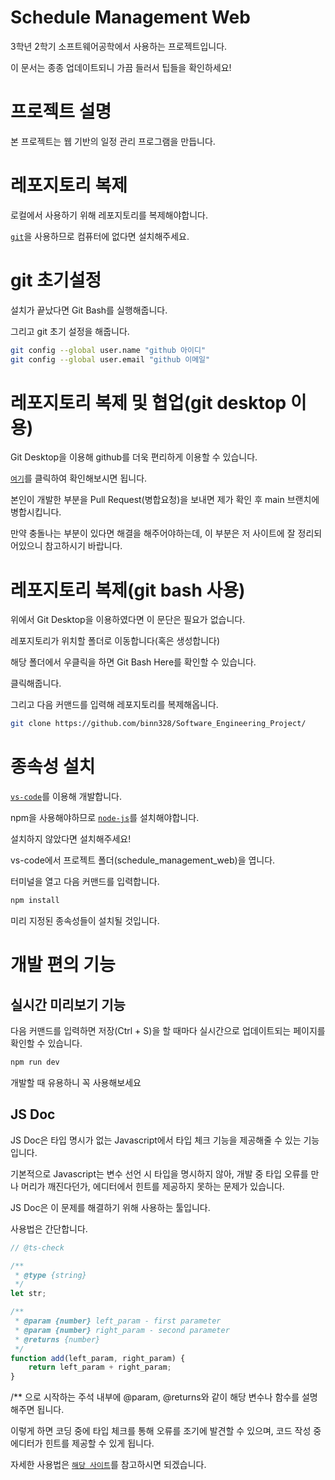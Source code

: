 # Schedule Management Web

3학년 2학기 소프트웨어공학에서 사용하는 프로젝트입니다. 

이 문서는 종종 업데이트되니 가끔 들러서 팁들을 확인하세요!

# 프로젝트 설명

본 프로젝트는 웹 기반의 일정 관리 프로그램을 만듭니다.

# 레포지토리 복제

로컬에서 사용하기 위해 레포지토리를 복제해야합니다.

[`git`](https://git-scm.com/download/win)을 사용하므로 컴퓨터에 없다면 설치해주세요.

# git 초기설정

설치가 끝났다면 Git Bash를 실행해줍니다.

그리고 git 초기 설정을 해줍니다.

```bash
git config --global user.name "github 아이디"
git config --global user.email "github 이메일"
```
# 레포지토리 복제 및 협업(git desktop 이용)

Git Desktop을 이용해 github를 더욱 편리하게 이용할 수 있습니다.

[`여기`](https://eunyoe.tistory.com/m/210)를 클릭하여 확인해보시면 됩니다.

본인이 개발한 부분을 Pull Request(병합요청)을 보내면 제가 확인 후 main 브랜치에 병합시킵니다.

만약 충돌나는 부분이 있다면 해결을 해주어야하는데, 이 부분은 저 사이트에 잘 정리되어있으니 참고하시기 바랍니다.


# 레포지토리 복제(git bash 사용)

위에서 Git Desktop을 이용하였다면 이 문단은 필요가 없습니다.

레포지토리가 위치할 폴더로 이동합니다(혹은 생성합니다)

해당 폴더에서 우클릭을 하면 Git Bash Here를 확인할 수 있습니다.

클릭해줍니다.

그리고 다음 커맨드를 입력해 레포지토리를 복제해옵니다.

```bash
git clone https://github.com/binn328/Software_Engineering_Project/
```


# 종속성 설치

[`vs-code`](https://code.visualstudio.com/download)를 이용해 개발합니다.

npm을 사용해야하므로 [`node-js`](https://nodejs.org/ko/download)를 설치해야합니다.

설치하지 않았다면 설치해주세요!

vs-code에서 프로젝트 폴더(schedule_management_web)을 엽니다.

터미널을 열고 다음 커맨드를 입력합니다.

```bash
npm install
```

미리 지정된 종속성들이 설치될 것입니다.

# 개발 편의 기능

## 실시간 미리보기 기능

다음 커맨드를 입력하면 저장(Ctrl + S)을 할 때마다 실시간으로 업데이트되는 페이지를 확인할 수 있습니다.

```bash
npm run dev
```

개발할 때 유용하니 꼭 사용해보세요

## JS Doc

JS Doc은 타입 명시가 없는 Javascript에서 타입 체크 기능을 제공해줄 수 있는 기능입니다.

기본적으로 Javascript는 변수 선언 시 타입을 명시하지 않아, 개발 중 타입 오류를 만나 머리가 깨진다던가, 에디터에서 힌트를 제공하지 못하는 문제가 있습니다.

JS Doc은 이 문제를 해결하기 위해 사용하는 툴입니다.

사용법은 간단합니다.

```javascript
// @ts-check

/** 
 * @type {string}
 */
let str;

/**
 * @param {number} left_param - first parameter
 * @param {number} right_param - second parameter
 * @returns {number}
 */
function add(left_param, right_param) {
    return left_param + right_param;
}
```

/** 으로 시작하는 주석 내부에 @param, @returns와 같이 해당 변수나 함수를 설명해주면 됩니다.

이렇게 하면 코딩 중에 타입 체크를 통해 오류를 조기에 발견할 수 있으며, 코드 작성 중 에디터가 힌트를 제공할 수 있게 됩니다.

자세한 사용법은 [`해당 사이트`](https://poiemaweb.com/jsdoc-type-hint)를 참고하시면 되겠습니다.
